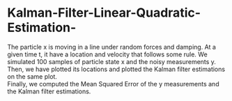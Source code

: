 # Kalman-Filter-Linear-Quadratic-Estimation-
The particle x is moving in a line under random forces and damping. At a given time t, it have a location and velocity that follows some rule. We simulated 100 samples of particle state x and the noisy measurements y. Then, we have plotted its locations and plotted the Kalman filter estimations on the same plot.<br />
Finally, we computed the Mean Squared Error of the y measurements and the Kalman filter estimations.
